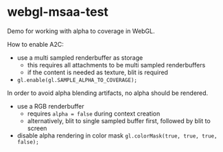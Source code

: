 # webgl-msaa-test

Demo for working with alpha to coverage in WebGL.

How to enable A2C:
- use a multi sampled renderbuffer as storage
  - this requires all attachments to be multi sampled renderbuffers
  - if the content is needed as texture, blit is required
- `gl.enable(gl.SAMPLE_ALPHA_TO_COVERAGE);`

In order to avoid alpha blending artifacts, no alpha should be rendered.
- use a RGB renderbuffer
  - requires `alpha = false` during context creation
  - alternatively, blit to single sampled buffer first, followed by blit to screen
- disable alpha rendering in color mask `gl.colorMask(true, true, true, false);`
